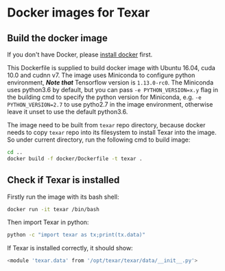 # Docker images for Texar

## Build the docker image

If you don't have Docker, please [install docker](https://docs.docker.com/engine/installation/) first.

This Dockerfile is supplied to build docker image with Ubuntu 16.04, cuda 10.0 and cudnn v7. The image uses Miniconda to configure python environment, ***Note that*** Tensorflow version is `1.13.0-rc0`. The Miniconda uses python3.6 by default, but you can pass `-e PYTHON_VERSION=x.y` flag in the building cmd to specify the python version for Miniconda, e.g. `-e PYTHON_VERSION=2.7` to use pytho2.7 in the image environment, otherwise leave it unset to use the default python3.6.

The image need to be built from `texar` repo directory, because docker needs to copy `texar` repo into its filesystem to install Texar into the image. So under current directory, run the following cmd to build image:

```bash
cd ..
docker build -f docker/Dockerfile -t texar .
```

## Check if Texar is installed

Firstly run the image with its bash shell:

```bash
docker run -it texar /bin/bash
```

Then import Texar in python:

```bash
python -c "import texar as tx;print(tx.data)"
```

If Texar is installed correctly, it should show:

```bash
<module 'texar.data' from '/opt/texar/texar/data/__init__.py'>
```
